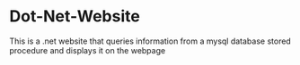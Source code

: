 # Dot-Net-Website
This is a .net website that queries information from a mysql database stored procedure and displays it on the webpage 
